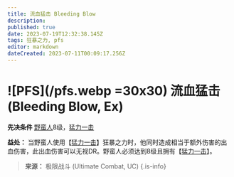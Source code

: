```yaml
---
title: 流血猛击 Bleeding Blow
description: 
published: true
date: 2023-07-19T12:32:38.145Z
tags: 狂暴之力, pfs
editor: markdown
dateCreated: 2023-07-11T00:09:17.256Z
---
```


# ![PFS](/pfs.webp =30x30) 流血猛击 (Bleeding Blow, Ex)

**先决条件** [野蛮人](/野蛮人)8级，[猛力一击](/狂暴之力/猛力一击)

**益处：** 当野蛮人使用【[猛力一击](/狂暴之力/猛力一击)】狂暴之力时，他同时造成相当于额外伤害的出血伤害，此出血伤害可以无视DR。野蛮人必须达到8级且拥有【[猛力一击](/狂暴之力/猛力一击)】。

> **来源：** 极限战斗 (Ultimate Combat, UC)
{.is-info}
